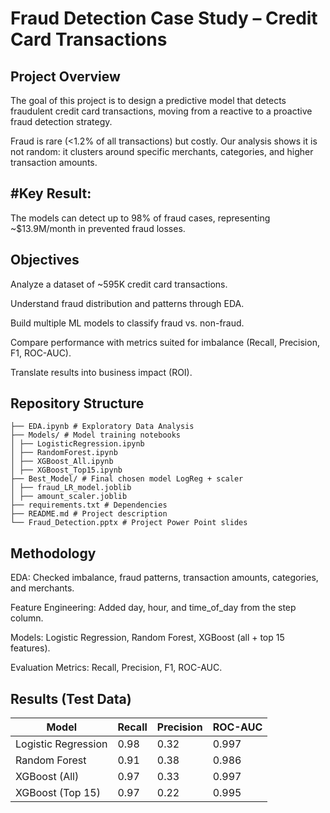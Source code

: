 # Fraud Detection Case Study – Credit Card Transactions
## Project Overview

The goal of this project is to design a predictive model that detects fraudulent credit card transactions, moving from a reactive to a proactive fraud detection strategy.

Fraud is rare (<1.2% of all transactions) but costly. Our analysis shows it is not random: it clusters around specific merchants, categories, and higher transaction amounts.

## #Key Result:
The models can detect up to 98% of fraud cases, representing ~$13.9M/month in prevented fraud losses.

## Objectives

Analyze a dataset of ~595K credit card transactions.

Understand fraud distribution and patterns through EDA.

Build multiple ML models to classify fraud vs. non-fraud.

Compare performance with metrics suited for imbalance (Recall, Precision, F1, ROC-AUC).

Translate results into business impact (ROI).

## Repository Structure
```
├── EDA.ipynb # Exploratory Data Analysis
├── Models/ # Model training notebooks
│ ├── LogisticRegression.ipynb
│ ├── RandomForest.ipynb
│ ├── XGBoost_All.ipynb
│ ├── XGBoost_Top15.ipynb
├── Best_Model/ # Final chosen model LogReg + scaler
│ ├── fraud_LR_model.joblib
│ ├── amount_scaler.joblib
├── requirements.txt # Dependencies
├── README.md # Project description
└── Fraud_Detection.pptx # Project Power Point slides
```

## Methodology

EDA: Checked imbalance, fraud patterns, transaction amounts, categories, and merchants.

Feature Engineering: Added day, hour, and time_of_day from the step column.

Models: Logistic Regression, Random Forest, XGBoost (all + top 15 features).

Evaluation Metrics: Recall, Precision, F1, ROC-AUC.
## Results (Test Data)

| Model               | Recall | Precision | ROC-AUC |
|----------------------|--------|-----------|---------|
| Logistic Regression  | 0.98   | 0.32      | 0.997   |
| Random Forest        | 0.91   | 0.38      | 0.986   |
| XGBoost (All)        | 0.97   | 0.33      | 0.997   |
| XGBoost (Top 15)     | 0.97   | 0.22      | 0.995   |



